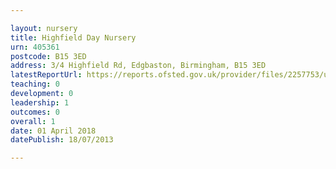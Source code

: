 ```yaml
---

layout: nursery
title: Highfield Day Nursery
urn: 405361
postcode: B15 3ED
address: 3/4 Highfield Rd, Edgbaston, Birmingham, B15 3ED
latestReportUrl: https://reports.ofsted.gov.uk/provider/files/2257753/urn/405361.pdf
teaching: 0
development: 0
leadership: 1
outcomes: 0
overall: 1
date: 01 April 2018 
datePublish: 18/07/2013

---
```

